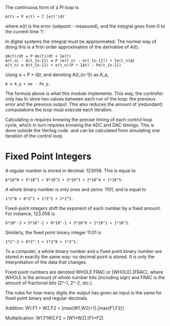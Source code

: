 The continuous form of a PI loop is

    A(t) = P e(t) + I ∫e(t')dt'

where e(t) is the error (setpoint - measured), and the integral goes
from 0 to the current time 't'.

In digital systems the integral must be approximated.  The normal way
of doing this is a first-order approximation of the derivative of
A(t).

    dA(t)/dt = P de(t)/dt + Ie(t)
    A(t_n) - A(t_{n-1}) ≅ P (e(t_n) - e(t_{n-1})) + Ie(t_n)Δt
    A(t_n) ≅ A(t_{n-1}) + e(t_n)(P + IΔt) - Pe(t_{n-1})

Using α = P + IΔt, and denoting A(t_{n-1}) as A_p,

    A ≅ A_p + αe - Pe_p.

The formula above is what this module implements.  This way, the
controller only has to store two values between each run of the loop:
the previous error and the previous output.  This also reduces the
amount of (redundant) computations the loop must execute each
iteration.

Calculating α requires knowing the precise timing of each control loop
cycle, which in turn requires knowing the ADC and DAC timings.  This
is done outside the Verilog code.  and can be calculated from
simulating one iteration of the control loop.

# Fixed Point Integers

A regular number is stored in decimal: 123056.
This is equal to

    6*10^0 + 5*10^1 + 0*10^2 + 3*10^3 + 2*10^4 + 1*10^5.

A whole binary number is only ones and zeros: 1101, and is equal to

    1*2^0 + 0*2^1 + 1*2^2 + 1*2^3.

Fixed-point integers shift the exponent of each number by a fixed
amount.  For instance, 123.056 is

    6*10^-3 + 5*10^-2 + 0*10^-1 + 3*10^0 + 2*10^1 + 1*10^2.

Similarly, the fixed point binary integer 11.01 is

    1*2^-2 + 0*2^-1 + 1*2^0 + 1*2^1.

To a computer, a whole binary number and a fixed point binary number
are stored in exactly the same way: no decimal point is stored.  It is
only the interpretation of the data that changes.

Fixed point numbers are denoted WHOLE.FRAC or [WHOLE].[FRAC], where
WHOLE is the amount of whole number bits (including sign) and FRAC is
the amount of fractional bits (2^-1, 2^-2, etc.).

The rules for how many digits the output has given an input is the
same for fixed point binary and regular decimals.

Addition: W1.F1 + W2.F2 = [max(W1,W2)+1].[max(F1,F2)]

Multiplication: W1.F1W2.F2 = [W1+W2].[F1+F2]

